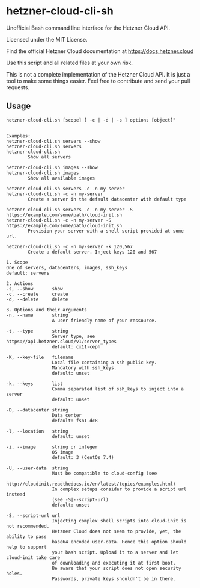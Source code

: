 # hetzner-cloud-cli-sh
Unofficial Bash command line interface for the Hetzner Cloud API.

Licensed under the MIT License.

Find the official Hetzner Cloud documentation at https://docs.hetzner.cloud

Use this script and all related files at your own risk.

This is not a complete implementation of the Hetzner Cloud API. It is just a tool to make
some things easier. Feel free to contribute and send your pull requests.


## Usage

    hetzner-cloud-cli.sh [scope] [ -c | -d | -s ] options [object]"
    
    
    Examples:
    hetzner-cloud-cli.sh servers --show
    hetzner-cloud-cli.sh servers
    hetzner-cloud-cli.sh
            Show all servers
    
    hetzner-cloud-cli.sh images --show
    hetzner-cloud-cli.sh images
            Show all available images
    
    hetzner-cloud-cli.sh servers -c -n my-server
    hetzner-cloud-cli.sh -c -n my-server
            Create a server in the default datacenter with default type
    
    hetzner-cloud-cli.sh servers -c -n my-server -S https://example.com/some/path/cloud-init.sh
    hetzner-cloud-cli.sh -c -n my-server -S https://example.com/some/path/cloud-init.sh
            Provision your server with a shell script provided at some url.
    
    hetzner-cloud-cli.sh -c -n my-server -k 120,567
            Create a default server. Inject keys 120 and 567
    
    1. Scope
    One of servers, datacenters, images, ssh_keys
    default: servers
    
    2. Actions
    -s, --show       show
    -c, --create     create
    -d, --delete     delete
    
    3. Options and their arguments
    -n, --name       string
                     A user friendly name of your ressource.
    
    -t, --type       string
                     Server type, see https://api.hetzner.cloud/v1/server_types
                     default: cx11-ceph
    
    -K, --key-file   filename
                     Local file containing a ssh public key.
                     Mandatory with ssh_keys.
                     default: unset
    
    -k, --keys       list
                     Comma separated list of ssh_keys to inject into a server
                     default: unset
    
    -D, --datacenter string
                     Data center
                     default: fsn1-dc8
    
    -l, --location   string
                     default: unset
    
    -i, --image      string or integer
                     OS image
                     default: 3 (CentOs 7.4)
    
    -U, --user-data  string
                     Must be compatible to cloud-config (see
                     http://cloudinit.readthedocs.io/en/latest/topics/examples.html)
                     In complex setups consider to provide a script url instead
                     (see -S|--script-url)
                     default: unset
    
    -S, --script-url url
                     Injecting complex shell scripts into cloud-init is not recommended.
                     Hetzner Cloud does not seem to provide, yet, the ability to pass
                     base64 encoded user-data. Hence this option should help to support
                     your bash script. Upload it to a server and let cloud-init take care
                     of downloading and executing it at first boot.
                     Be aware that your script does not open security holes.
                     Passwords, private keys shouldn't be in there.
    

